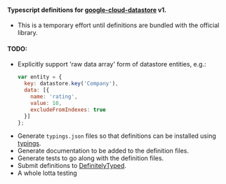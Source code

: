#### Typescript definitions for [google-cloud-datastore](https://github.com/GoogleCloudPlatform/google-cloud-node/tree/master/packages/datastore) v1.
* This is a temporary effort until definitions are bundled with the official library.

#### TODO:
* Explicitly support 'raw data array' form of datastore entities, e.g.:
    ```javascript
    var entity = {
      key: datastore.key('Company'),
      data: [{
        name: 'rating',
        value: 10,
        excludeFromIndexes: true
      }]
    };
    ```
* Generate `typings.json` files so that definitions can be installed using [typings](https://github.com/typings/typings).
* Generate documentation to be added to the definition files.
* Generate tests to go along with the definition files.
* Submit definitions to [DefinitelyTyped](http://definitelytyped.org/).
* A whole lotta testing
